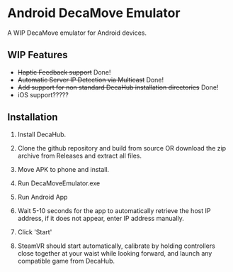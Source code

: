 # Android DecaMove Emulator
A WIP DecaMove emulator for Android devices. 

## WIP Features

- ~~Haptic Feedback support~~ Done!
- ~~Automatic Server IP Detection via Multicast~~ Done!
- ~~Add support for non standard DecaHub installation directories~~ Done!
- iOS support?????

## Installation

1. Install DecaHub.

2. Clone the github repository and build from source OR download the zip archive from Releases and extract all files.

3. Move APK to phone and install.

4. Run DecaMoveEmulator.exe

5. Run Android App

6. Wait 5-10 seconds for the app to automatically retrieve the host IP address, if it does not appear, enter IP address manually.

7. Click 'Start'

6. SteamVR should start automatically, calibrate by holding controllers close together at your waist while looking forward, and launch any compatible game from DecaHub. 


